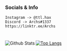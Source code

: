 ### Socials & Info
```
Instagram -> @ttl.hax
Discord -> Archs#1337
https://linktr.ee/Archs
```
#
<img align="left" alt="Github Stats" src="https://github-readme-stats.vercel.app/api?username=TTL-ovpn&show_icons=true&hide_border=true" />

#
[![Top Langs](https://github-readme-stats.vercel.app/api/top-langs/?username=anuraghazra&layout=compact)](https://github.com/anuraghazra/github-readme-stats)

